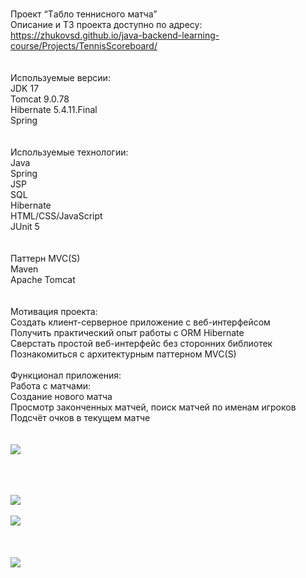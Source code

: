 <br>Проект “Tабло теннисного матча”
<br>Описание и ТЗ проекта доступно по адресу:
<br>https://zhukovsd.github.io/java-backend-learning-course/Projects/TennisScoreboard/
<br>
<br>
<br>Используемые версии:
<br>JDK 17
<br>Tomcat 9.0.78
<br>Hibernate 5.4.11.Final
<br>Spring 
<br><br>
<br>Используемые технологии:
<br>Java
<br>Spring
<br>JSP
<br>SQL
<br>Hibernate
<br>HTML/CSS/JavaScript
<br>JUnit 5
<br>
<br>
<br>Паттерн MVC(S)
<br>Maven
<br>Apache Tomcat
<br><br>
<br>Мотивация проекта:
<br>Создать клиент-серверное приложение с веб-интерфейсом
<br>Получить практический опыт работы с ORM Hibernate
<br>Сверстать простой веб-интерфейс без сторонних библиотек
<br>Познакомиться с архитектурным паттерном MVC(S)
<br>
<br>Функционал приложения:
<br>Работа с матчами:
<br>Создание нового матча
<br>Просмотр законченных матчей, поиск матчей по именам игроков
<br>Подсчёт очков в текущем матче
<br>
<br>
<br> 
<img src="https://github.com/user-attachments/assets/208faacd-735f-42a6-b791-a17a6b7fe19b">
<br>

<br>
<br>
<br>  <img src="https://github.com/user-attachments/assets/95633658-d16b-4ee6-b729-d3128cf4280f">


<br>
<br>  <img src="https://github.com/user-attachments/assets/159809a9-c58b-4aba-887f-32959802094d">

<br>
<br>
<br>
<br>   <img src="https://github.com/user-attachments/assets/577f4b69-d37a-4e01-b8bc-632796154a22">

<br>
<br>
<br>
<br>
<br>
<br>
<br>
<br>
<br>
<br>
<br>
<br>
